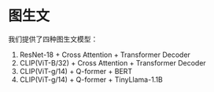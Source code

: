# 图生文

我们提供了四种图生文模型：
1. ResNet-18 + Cross Attention + Transformer Decoder 
2. CLIP(ViT-B/32) + Cross Attention + Transformer Decoder 
3. CLIP(ViT-g/14) + Q-former + BERT
4. CLIP(ViT-g/14) + Q-former + TinyLlama-1.1B